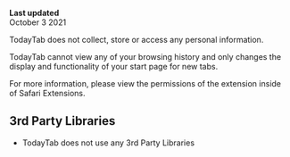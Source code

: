 **Last updated**  
October 3 2021

TodayTab does not collect, store or access any personal information.

TodayTab cannot view any of your browsing history and only changes the display and functionality of your start page for new tabs.

For more information, please view the permissions of the extension inside of Safari Extensions.

## 3rd Party Libraries
- TodayTab does not use any 3rd Party Libraries

